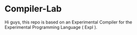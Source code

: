 # Compiler-Lab

Hi guys, this repo is based on an Experimental Compiler for the Experimental Programming Language ( Expl ).
